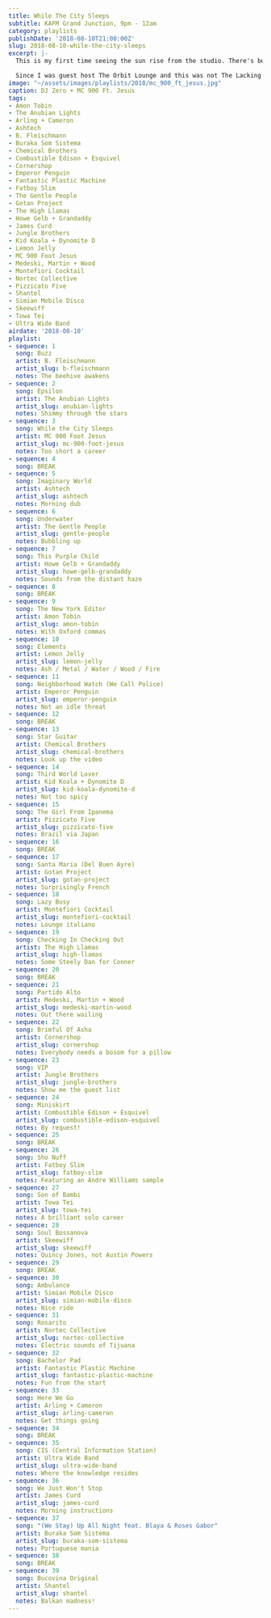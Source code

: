 ```yaml
---
title: While The City Sleeps
subtitle: KAFM Grand Junction, 9pm - 12am
category: playlists
publishDate: '2018-08-10T21:00:00Z'
slug: 2018-08-10-while-the-city-sleeps
excerpt: |-
  This is my first time seeing the sun rise from the studio. There's been plenty of sunsets, and plenty of times when I was on the air at the time but in a windowless studio.

  Since I was guest host The Orbit Lounge and this was not The Lacking Organization, there was more selection and sequencing going on than usual, with the end result being a good hill climb from warm sleepiness to aerobic panic. Thanks to Lisa from Florida and Geoffrey from France for checking in!
image: "~/assets/images/playlists/2018/mc_900_ft_jesus.jpg"
caption: DJ Zero + MC 900 Ft. Jesus
tags:
- Amon Tobin
- The Anubian Lights
- Arling + Cameron
- Ashtech
- B. Fleischmann
- Buraka Som Sistema
- Chemical Brothers
- Combustible Edison + Esquivel
- Cornershop
- Emperor Penguin
- Fantastic Plastic Machine
- Fatboy Slim
- The Gentle People
- Gotan Project
- The High Llamas
- Howe Gelb + Grandaddy
- James Curd
- Jungle Brothers
- Kid Koala + Dynomite D
- Lemon Jelly
- MC 900 Foot Jesus
- Medeski, Martin + Wood
- Montefiori Cocktail
- Nortec Collective
- Pizzicato Five
- Shantel
- Simian Mobile Disco
- Skeewiff
- Towa Tei
- Ultra Wide Band
airdate: '2018-08-10'
playlist:
- sequence: 1
  song: Buzz
  artist: B. Fleischmann
  artist_slug: b-fleischmann
  notes: The beehive awakens
- sequence: 2
  song: Epsilon
  artist: The Anubian Lights
  artist_slug: anubian-lights
  notes: Shimmy through the stars
- sequence: 3
  song: While the City Sleeps
  artist: MC 900 Foot Jesus
  artist_slug: mc-900-foot-jesus
  notes: Too short a career
- sequence: 4
  song: BREAK
- sequence: 5
  song: Imaginary World
  artist: Ashtech
  artist_slug: ashtech
  notes: Morning dub
- sequence: 6
  song: Underwater
  artist: The Gentle People
  artist_slug: gentle-people
  notes: Bubbling up
- sequence: 7
  song: This Purple Child
  artist: Howe Gelb + Grandaddy
  artist_slug: howe-gelb-grandaddy
  notes: Sounds from the distant haze
- sequence: 8
  song: BREAK
- sequence: 9
  song: The New York Editor
  artist: Amon Tobin
  artist_slug: amon-tobin
  notes: With Oxford commas
- sequence: 10
  song: Elements
  artist: Lemon Jelly
  artist_slug: lemon-jelly
  notes: Ash / Metal / Water / Wood / Fire
- sequence: 11
  song: Neighborhood Watch (We Call Police)
  artist: Emperor Penguin
  artist_slug: emperor-penguin
  notes: Not an idle threat
- sequence: 12
  song: BREAK
- sequence: 13
  song: Star Guitar
  artist: Chemical Brothers
  artist_slug: chemical-brothers
  notes: Look up the video
- sequence: 14
  song: Third World Lover
  artist: Kid Koala + Dynomite D
  artist_slug: kid-koala-dynomite-d
  notes: Not too spicy
- sequence: 15
  song: The Girl From Ipanema
  artist: Pizzicato Five
  artist_slug: pizzicato-five
  notes: Brazil via Japan
- sequence: 16
  song: BREAK
- sequence: 17
  song: Santa Maria (Del Buen Ayre)
  artist: Gotan Project
  artist_slug: gotan-project
  notes: Surprisingly French
- sequence: 18
  song: Lazy Busy
  artist: Montefiori Cocktail
  artist_slug: montefiori-cocktail
  notes: Lounge italiano
- sequence: 19
  song: Checking In Checking Out
  artist: The High Llamas
  artist_slug: high-llamas
  notes: Some Steely Dan for Conner
- sequence: 20
  song: BREAK
- sequence: 21
  song: Partido Alto
  artist: Medeski, Martin + Wood
  artist_slug: medeski-martin-wood
  notes: Out there wailing
- sequence: 22
  song: Brimful Of Asha
  artist: Cornershop
  artist_slug: cornershop
  notes: Everybody needs a bosom for a pillow
- sequence: 23
  song: VIP
  artist: Jungle Brothers
  artist_slug: jungle-brothers
  notes: Show me the guest list
- sequence: 24
  song: Miniskirt
  artist: Combustible Edison + Esquivel
  artist_slug: combustible-edison-esquivel
  notes: By request!
- sequence: 25
  song: BREAK
- sequence: 26
  song: Sho Nuff
  artist: Fatboy Slim
  artist_slug: fatboy-slim
  notes: Featuring an Andre Williams sample
- sequence: 27
  song: Son of Bambi
  artist: Towa Tei
  artist_slug: towa-tei
  notes: A brilliant solo career
- sequence: 28
  song: Soul Bossanova
  artist: Skeewiff
  artist_slug: skeewiff
  notes: Quincy Jones, not Austin Powers
- sequence: 29
  song: BREAK
- sequence: 30
  song: Ambulance
  artist: Simian Mobile Disco
  artist_slug: simian-mobile-disco
  notes: Nice ride
- sequence: 31
  song: Rosarito
  artist: Nortec Collective
  artist_slug: nortec-collective
  notes: Electric sounds of Tijuana
- sequence: 32
  song: Bachelor Pad
  artist: Fantastic Plastic Machine
  artist_slug: fantastic-plastic-machine
  notes: Fun from the start
- sequence: 33
  song: Here We Go
  artist: Arling + Cameron
  artist_slug: arling-cameron
  notes: Get things going
- sequence: 34
  song: BREAK
- sequence: 35
  song: CIS (Central Information Station)
  artist: Ultra Wide Band
  artist_slug: ultra-wide-band
  notes: Where the knowledge resides
- sequence: 36
  song: We Just Won't Stop
  artist: James Curd
  artist_slug: james-curd
  notes: Morning instructions
- sequence: 37
  song: "(We Stay) Up All Night feat. Blaya & Roses Gabor"
  artist: Buraka Som Sistema
  artist_slug: buraka-som-sistema
  notes: Portuguese mania
- sequence: 38
  song: BREAK
- sequence: 39
  song: Bucovina Original
  artist: Shantel
  artist_slug: shantel
  notes: Balkan madness!
---
```


